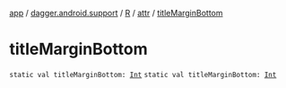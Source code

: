 [app](../../../index.md) / [dagger.android.support](../../index.md) / [R](../index.md) / [attr](index.md) / [titleMarginBottom](./title-margin-bottom.md)

# titleMarginBottom

`static val titleMarginBottom: `[`Int`](https://kotlinlang.org/api/latest/jvm/stdlib/kotlin/-int/index.html)
`static val titleMarginBottom: `[`Int`](https://kotlinlang.org/api/latest/jvm/stdlib/kotlin/-int/index.html)